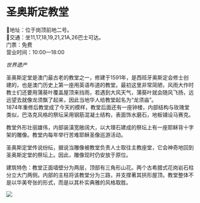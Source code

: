 # 圣奥斯定教堂  
📍地址：位于岗顶前地二号。  
🚌交通：坐11,17,18,19,21,21A,26巴士可达。  
门票：免费  
营业时间：10:00—18:00  

*世界遗产*  

圣奥斯定堂是澳门最古老的教堂之一，修建于1591年，是西班牙奥斯定会修士创建的，也是澳门历史上第一座用英语布道的教堂。最初这里非常简陋，风雨大作时教士们还要用蒲葵叶覆盖屋顶来挡雨，若遇到大风天气，蒲葵叶就会随风飞扬，远远望去就像龙须飘了起来，因此当地华人给教堂起名为“龙须庙”。  
1874年重修后教堂成了今天的模样，教堂后面还有一座钟楼，内部结构与玫瑰堂类似，巴洛克风格的祭坛采用钢筋混凝土结构，表面饰水磨石，地板铺设马赛克。  

教堂外形壮丽雄伟，内部装潢宽敞阔大，以大理石建成的祭坛上有一座耶稣背十字架的雕像。教堂内每年举行苦难耶稣圣像巡游活动。  

圣奥斯定堂传说纷纭，据说当雕像被教堂负责人士取往主教座堂，它会神奇地回到圣奥斯定堂的祭坛上。因此，雕像现时仍安放于原位。  

建筑特色：教堂正面墙壁分为两层，顶部有三角形山花。两个古希腊式花岗岩石柱分立大门两侧。内部的主柱将该教堂分为三路，并支撑著其拱形屋顶。教堂整体不是以华美夸张的形式，而是以其朴实典雅的风格取胜。  

![](https://raw.gitmirror.com/szqq0512/Pic/main/img/202201212154967.png)  
